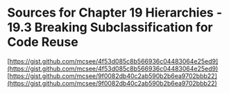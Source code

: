 # Sources for Chapter 19 Hierarchies - 19.3 Breaking Subclassification for Code Reuse

[https://gist.github.com/mcsee/4f53d085c8b566936c04483064e25ed9](https://gist.github.com/mcsee/4f53d085c8b566936c04483064e25ed9)
[https://gist.github.com/mcsee/9f0082db40c2ab590b2b6ea9702bbb22](https://gist.github.com/mcsee/9f0082db40c2ab590b2b6ea9702bbb22)